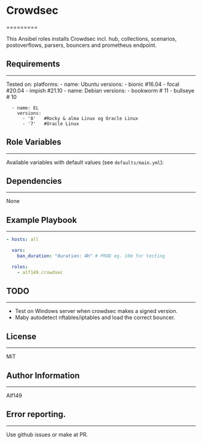 # Crowdsec
=========

This Ansibel roles installs Crowdsec incl. hub, collections, scenarios, postoverflows, parsers, bouncers and prometheus endpoint.

## Requirements
------------
Tested on:
  platforms:
      - name: Ubuntu
        versions:
          - bionic  #16.04
          - focal   #20.04
          - impish  #21.10
      - name: Debian
        versions:
          - bookworm # 11
          - bullseye # 10
      
      - name: EL
        versions:
          - '8'   #Rocky & alma Linux og Oracle Linux
          - '7'   #Oracle Linux

## Role Variables
--------------
Available variables with default values (see `defaults/main.yml`):

## Dependencies
------------
None

## Example Playbook
----------------
```yaml
- hosts: all

  vars:
    ban_duration: "duration: 4h" # PROD eg. 10m for testing

  roles:
    - alf149.crowdsec 
```

## TODO
------
- Test on Windows server when crowdsec makes a signed version. 
- Maby autodetect nftables/iptables and load the correct bouncer. 

## License
-------
MiT

## Author Information
------------------
Alf149

## Error reporting. 
------------------
Use github issues or make at PR. 
